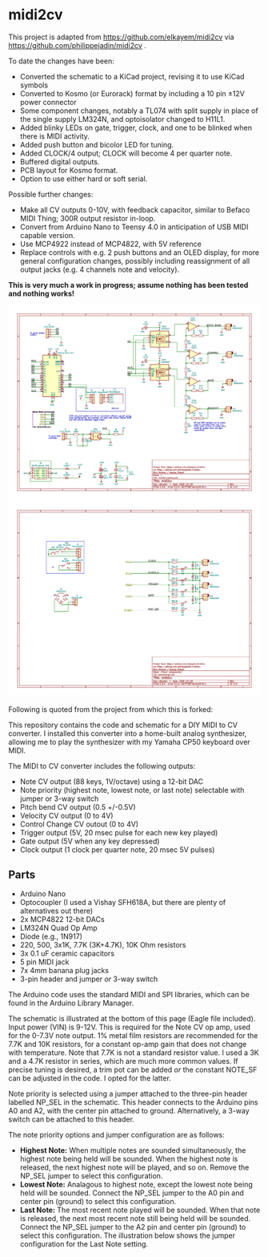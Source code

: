 # midi2cv

This project is adapted from https://github.com/elkayem/midi2cv via https://github.com/philippejadin/midi2cv . 

To date the changes have been:

* Converted the schematic to a KiCad project, revising it to use KiCad symbols 
* Converted to Kosmo (or Eurorack) format by including a 10 pin ±12V power connector
* Some component changes, notably a TL074 with split supply in place of the single supply LM324N, and optoisolator changed to H11L1.
* Added blinky LEDs on gate, trigger, clock, and one to be blinked when there is MIDI activity.
* Added push button and bicolor LED for tuning.
* Added CLOCK/4 output; CLOCK will become 4 per quarter note.
* Buffered digital outputs.
* PCB layout for Kosmo format.
* Option to use either hard or soft serial.

Possible further changes:

* Make all CV outputs 0-10V, with feedback capacitor, similar to Befaco MIDI Thing; 300R output resistor in-loop.
* Convert from Arduino Nano to Teensy 4.0 in anticipation of USB MIDI capable version.
* Use MCP4922 instead of MCP4822, with 5V reference
* Replace controls with e.g. 2 push buttons and an OLED display, for more general configuration changes, possibly including reassignment of all output jacks (e.g. 4 channels note and velocity).

**This is very much a work in progress; assume nothing has been tested and nothing works!**

<img src="./Images/midi2cv_ao.jpg" alt="schematic" width="800">
<img src="./Images/midi2cv_ao2.jpg" alt="schematic" width="800">


Following is quoted from the project from which this is forked:

This repository contains the code and schematic for a DIY MIDI to CV converter.  I installed this converter into a home-built analog synthesizer, allowing me to play the synthesizer with my Yamaha CP50 keyboard over MIDI.

The MIDI to CV converter includes the following outputs:

* Note CV output (88 keys, 1V/octave) using a 12-bit DAC
* Note priority (highest note, lowest note, or last note) selectable with jumper or 3-way switch
* Pitch bend CV output (0.5 +/-0.5V)
* Velocity CV output (0 to 4V)
* Control Change CV outout (0 to 4V)
* Trigger output (5V, 20 msec pulse for each new key played)
* Gate output (5V when any key depressed)
* Clock output (1 clock per quarter note, 20 msec 5V pulses)

## Parts
* Arduino Nano
* Optocoupler (I used a Vishay SFH618A, but there are plenty of alternatives out there)
* 2x MCP4822 12-bit DACs
* LM324N Quad Op Amp 
* Diode (e.g., 1N917)
* 220, 500, 3x1K, 7.7K (3K+4.7K), 10K Ohm resistors
* 3x 0.1 uF ceramic capacitors
* 5 pin MIDI jack
* 7x 4mm banana plug jacks
* 3-pin header and jumper *or* 3-way switch

The Arduino code uses the standard MIDI and SPI libraries, which can be found in the Arduino Library Manager. 

The schematic is illustrated at the bottom of this page (Eagle file included).  Input power (VIN) is 9-12V.  This is required for the Note CV op amp, used for the 0-7.3V note output.  1% metal film resistors are recommended for the 7.7K and 10K resistors, for a constant op-amp gain that does not change with temperature.  Note that 7.7K is not a standard resistor value.  I used a 3K and a 4.7K resistor in series, which are much more common values.  If precise tuning is desired, a trim pot can be added *or* the constant NOTE_SF can be adjusted in the code.  I opted for the latter.

Note priority is selected using a jumper attached to the three-pin header labelled NP_SEL in the schematic.  This header connects to the Arduino pins A0 and A2, with the center pin attached to ground.  Alternatively, a 3-way switch can be attached to this header. 

The note priority options and jumper configuration are as follows:

* **Highest Note:** When multiple notes are sounded simultaneously, the highest note being held will be sounded.  When the highest note is released, the next highest note will be played, and so on.  Remove the NP_SEL jumper to select this configuration.
* **Lowest Note:** Analagous to highest note, except the lowest note being held will be sounded. Connect the NP_SEL jumper to the A0 pin and center pin (ground) to select this configuration. 
* **Last Note:** The most recent note played will be sounded.  When that note is released, the next most recent note still being held will be sounded.  Connect the NP_SEL jumper to the A2 pin and center pin (ground) to select this configuration.  The illustration below shows the jumper configuration for the Last Note setting.

